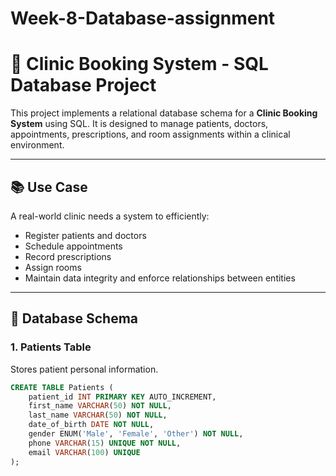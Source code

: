 # Week-8-Database-assignment
# 🏥 Clinic Booking System - SQL Database Project

This project implements a relational database schema for a **Clinic Booking System** using SQL. It is designed to manage patients, doctors, appointments, prescriptions, and room assignments within a clinical environment.

---

## 📚 Use Case

A real-world clinic needs a system to efficiently:

- Register patients and doctors
- Schedule appointments
- Record prescriptions
- Assign rooms
- Maintain data integrity and enforce relationships between entities

---

## 🧱 Database Schema

### 1. Patients Table
Stores patient personal information.

```sql
CREATE TABLE Patients (
    patient_id INT PRIMARY KEY AUTO_INCREMENT,
    first_name VARCHAR(50) NOT NULL,
    last_name VARCHAR(50) NOT NULL,
    date_of_birth DATE NOT NULL,
    gender ENUM('Male', 'Female', 'Other') NOT NULL,
    phone VARCHAR(15) UNIQUE NOT NULL,
    email VARCHAR(100) UNIQUE
);
